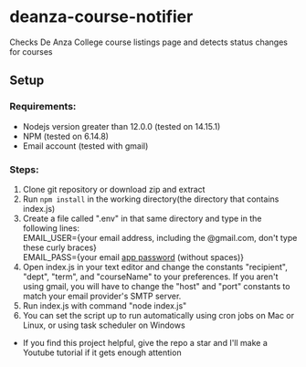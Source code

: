 # deanza-course-notifier

Checks De Anza College course listings page and detects status changes for courses

## Setup

### Requirements:
- Nodejs version greater than 12.0.0 (tested on 14.15.1)
- NPM (tested on 6.14.8)
- Email account (tested with gmail)

### Steps:
1. Clone git repository or download zip and extract
2. Run `npm install` in the working directory(the directory that contains index.js)
3. Create a file called ".env" in that same directory and type in the following lines:  
  EMAIL_USER={your email address, including the @gmail.com, don't type these curly braces}  
  EMAIL_PASS={your email [app password](https://support.google.com/accounts/answer/185833?hl=en) (without spaces)}
4. Open index.js in your text editor and change the constants "recipient", "dept", "term", and "courseName" to your preferences. If you aren't using gmail, you will have to change the "host" and "port" constants to match your email provider's SMTP server.
5. Run index.js with command "node index.js"
6. You can set the script up to run automatically using cron jobs on Mac or Linux, or using task scheduler on Windows

- If you find this project helpful, give the repo a star and I'll make a Youtube tutorial if it gets enough attention
